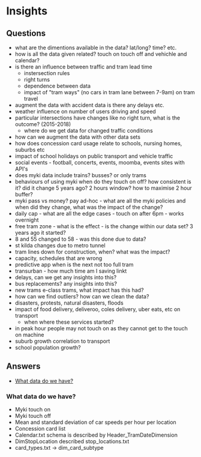 # Insights

## Questions

  - what are the dimentions available in the data? lat/long? time? etc.
  - how is all the data given related? touch on touch off and vehichle and calendar?
  - is there an influence between traffic and tram lead time
    - instersection rules
    - right turns
    - dependence between data
    - impact of "tram ways" (no cars in tram lane between 7-9am) on tram travel
  - augment the data with accident data is there any delays etc.
  - weather influence on number of users driving and speed
  - particular intersections have changes like no right turn, what is the outcome? (2015-2018)
    - where do we get data for changed traffic conditions
  - how can we augment the data with other data sets
  - how does concession card usage relate to schools, nursing homes, suburbs etc
  - impact of school holidays on public transport and vehicle traffic
  - social events - football, concerts, events, moomba, events sites with API's
  - does myki data include trains? busses? or only trams
  - behaviours of using myki when do they touch on off? how consistent is it? did it change 5 years ago? 2 hours window? how to maximise 2 hour buffer?
  - myki pass vs money? pay ad-hoc - what are all the myki policies and when did they change, what was the impact of the change?
  - daily cap - what are all the edge cases - touch on after 6pm - works overnight
  - free tram zone - what is the effect - is the change within our data set? 3 years ago it started?
  - 8 and 55 changed to 58 - was this done due to data?
  - st kilda changes due to metro tunnel
  - tram lines down for construction, when? what was the impact?
  - capacity, schedules that are wrong
  - predictive app when is the next not too full tram
  - transurban - how much time am I saving linkt
  - delays, can we get any insights into this?
  - bus replacements? any insights into this?
  - new trams e-class trams, what impact has this had?
  - how can we find outliers? how can we clean the data?
  - disasters, protests, natural disasters, floods
  - impact of food delivery, deliveroo, coles delivery, uber eats, etc on transport
    - when where these services started?
  - in peak hour people may not touch on as they cannot get to the touch on machine
  - suburb growth correlation to transport
  - school population growth?
  
## Answers

  - [What data do we have?](README.md#what-data-do-we-have)

### What data do we have?

  - Myki touch on
  - Myki touch off
  - Mean and standard deviation of car speeds per hour per location
  - Concession card list
  - Calendar.txt schema is described by Header_TramDateDimension
  - DimStopLocation described stop_locations.txt
  - card_types.txt → dim_card_subtype
